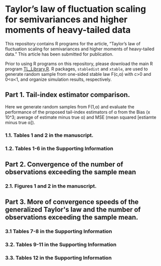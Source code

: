 # Taylor’s law of fluctuation scaling for semivariances and higher moments of heavy-tailed data

This repository contains R programs for the article, “Taylor’s law of fluctuation scaling for semivariances and higher moments of heavy-tailed data.” 
This article has been submitted for publication. 

Prior to using R programs on this repository, please download the main R program [TL_Library.R](https://raw.githubusercontent.com/cftang9/TLHM/main/TL_Library.R?token=AK5HQA6Q4B5CG23Z6JUG5FLBOBB3I). R packages, ```stabledist``` and ```xtable```, are used to generate random sample from one-sided stable law F(c,&alpha;) with c>0 and 0<&alpha;<1, and organize simulation results, respectively.  

## Part 1. Tail-index estimator comparison. 
Here we generate random samples from F(1,&alpha;) and evaluate the performance of the proposed tail-index estimators of &alpha; from the Bias (x 10^3; average of estimate minus true &alpha;) and MSE (mean squared \[estiamte minus true &alpha;\]). 
### 1.1. Tables 1 and 2 in the manuscript. 

### 1.2. Tables 1-6 in the Supporting Information

## Part 2. Convergence of the number of observations exceeding the sample mean

### 2.1. Figures 1 and 2 in the manuscript.

## Part 3. More of convergence speeds of the generalized Taylor's law and the number of observations exceeding the sample mean. 

### 3.1 Tables 7-8 in the Supporting Information

### 3.2. Tables 9-11 in the Supporting Information

### 3.3. Tables 12 in the Supporting Information


